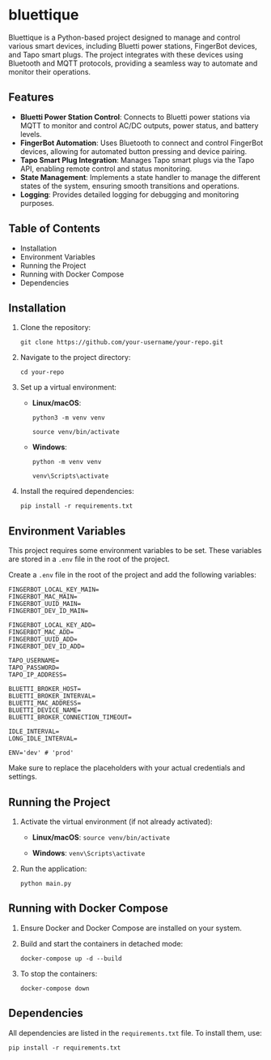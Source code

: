 # bluettique

Bluettique is a Python-based project designed to manage and control various smart devices, including Bluetti power stations, FingerBot devices, and Tapo smart plugs. The project integrates with these devices using Bluetooth and MQTT protocols, providing a seamless way to automate and monitor their operations.

## Features

- **Bluetti Power Station Control**: Connects to Bluetti power stations via MQTT to monitor and control AC/DC outputs, power status, and battery levels.
- **FingerBot Automation**: Uses Bluetooth to connect and control FingerBot devices, allowing for automated button pressing and device pairing.
- **Tapo Smart Plug Integration**: Manages Tapo smart plugs via the Tapo API, enabling remote control and status monitoring.
- **State Management**: Implements a state handler to manage the different states of the system, ensuring smooth transitions and operations.
- **Logging**: Provides detailed logging for debugging and monitoring purposes.


## Table of Contents

- Installation
- Environment Variables
- Running the Project
- Running with Docker Compose
- Dependencies

## Installation

1. Clone the repository:

   `git clone https://github.com/your-username/your-repo.git`

2. Navigate to the project directory:

   `cd your-repo`

3. Set up a virtual environment:

   - **Linux/macOS**:

     `python3 -m venv venv`

     `source venv/bin/activate`

   - **Windows**:

     `python -m venv venv`

     `venv\Scripts\activate`

4. Install the required dependencies:

   `pip install -r requirements.txt`

## Environment Variables

This project requires some environment variables to be set. These variables are stored in a `.env` file in the root of the project.

Create a `.env` file in the root of the project and add the following variables:

```
FINGERBOT_LOCAL_KEY_MAIN=
FINGERBOT_MAC_MAIN=
FINGERBOT_UUID_MAIN=
FINGERBOT_DEV_ID_MAIN=

FINGERBOT_LOCAL_KEY_ADD=
FINGERBOT_MAC_ADD=
FINGERBOT_UUID_ADD=
FINGERBOT_DEV_ID_ADD=

TAPO_USERNAME=
TAPO_PASSWORD=
TAPO_IP_ADDRESS=

BLUETTI_BROKER_HOST=
BLUETTI_BROKER_INTERVAL=
BLUETTI_MAC_ADDRESS=
BLUETTI_DEVICE_NAME=
BLUETTI_BROKER_CONNECTION_TIMEOUT=

IDLE_INTERVAL=
LONG_IDLE_INTERVAL=

ENV='dev' # 'prod'
```

Make sure to replace the placeholders with your actual credentials and settings.

## Running the Project

1. Activate the virtual environment (if not already activated):

   - **Linux/macOS**: `source venv/bin/activate`
   
   - **Windows**: `venv\Scripts\activate`

2. Run the application:

   `python main.py`

## Running with Docker Compose

1. Ensure Docker and Docker Compose are installed on your system.

2. Build and start the containers in detached mode:

   `docker-compose up -d --build`

3. To stop the containers:

   `docker-compose down`

## Dependencies

All dependencies are listed in the `requirements.txt` file. To install them, use:

`pip install -r requirements.txt`
